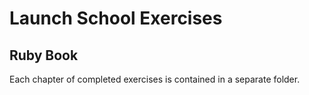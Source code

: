 # Launch School Exercises #
## Ruby Book ##

Each chapter of completed exercises is contained in a separate folder.